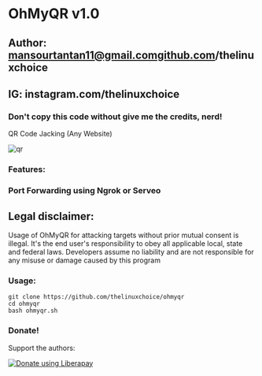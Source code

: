 # OhMyQR v1.0
## Author: mansourtantan11@gmail.comgithub.com/thelinuxchoice
## IG: instagram.com/thelinuxchoice
### Don't copy this code without give me the credits, nerd! 

QR Code Jacking (Any Website)

![qr](https://user-images.githubusercontent.com/34893261/43678438-b78ba754-97e9-11e8-9191-63147a4039d7.png)

### Features:
### Port Forwarding using Ngrok or Serveo

## Legal disclaimer:

Usage of OhMyQR for attacking targets without prior mutual consent is illegal. It's the end user's responsibility to obey all applicable local, state and federal laws. Developers assume no liability and are not responsible for any misuse or damage caused by this program 


### Usage:
```
git clone https://github.com/thelinuxchoice/ohmyqr
cd ohmyqr
bash ohmyqr.sh
```

### Donate!
Support the authors:

<noscript><a href="https://liberapay.com/thelinuxchoice/donate"><img alt="Donate using Liberapay" src="https://liberapay.com/assets/widgets/donate.svg"></a></noscript>
